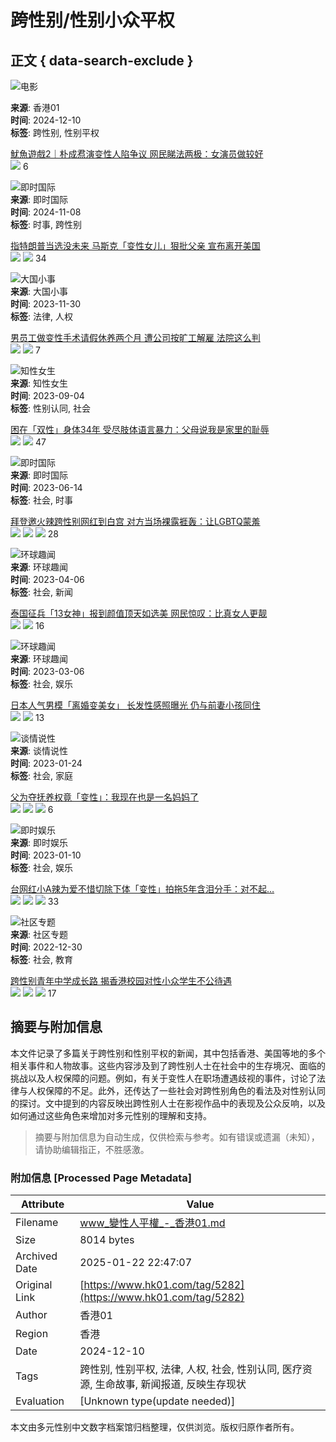 # 跨性别/性别小众平权

## 正文 { data-search-exclude }


![电影](https://cdn.hk01.com/di/media/images/dw/20201124/407945321474166784189526.jpeg/nSO7BCsar_-v6KU6RG1M0E4ix3X-Qu4nYeFRnGHhUZw)

**来源**: 香港01  
**时间**: 2024-12-10  
**标签**: 跨性别, 性别平权

[魷魚遊戲2｜朴成焄演变性人陷争议 网民睇法两极：女演员做较好](https://www.hk01.com/%E9%9B%BB%E5%BD%B1/1083192/%E9%AD%B7%E9%AD%9A%E9%81%8A%E6%88%B22-%E6%9C%B4%E6%88%90%E7%84%84%E6%BC%94%E8%AE%8A%E6%80%A7%E4%BA%BA%E9%99%B7%E7%88%AD%E8%AD%B0-%E7%B6%B2%E6%B0%91%E7%9D%87%E6%B3%95%E5%85%A9%E6%A5%B5-%E5%A5%B3%E6%BC%94%E5%93%A1%E5%81%9A%E8%BC%83%E5%A5%BD)  
![](https://social-reaction-api.hk01.com/static/images/social-reaction-like.png) 6

![即时国际](https://cdn.hk01.com/di/media/images/dw/20201125/408227683839774720096251.png/ScxTeV2WCrObm45OUvrYMlnYDo46wQlqpPf-bKT3_mw)  
**来源**: 即时国际  
**时间**: 2024-11-08  
**标签**: 时事, 跨性别

[指特朗普当选没未来 马斯克「变性女儿」狠批父亲 宣布离开美国](https://www.hk01.com/%E5%8D%B3%E6%99%82%E5%9C%8B%E9%9A%9B/1074052/%E7%BE%8E%E5%9C%8B%E5%A4%A7%E9%81%B8-%E6%89%B9%E7%88%B6%E5%8A%A9%E7%89%B9%E6%9C%97%E6%99%AE%E7%95%B6%E9%81%B8-%E9%A6%AC%E6%96%AF%E5%85%8B%E8%AE%8A%E6%80%A7%E5%A5%B3%E5%85%92vivian%E5%AE%A3%E5%B8%83%E9%9B%A2%E9%96%8B%E7%BE%8E%E5%9C%8B)  
![](https://social-reaction-api.hk01.com/static/images/social-reaction-like.png) ![](https://social-reaction-api.hk01.com/static/images/social-reaction-laugh.png) 34

![大国小事](https://cdn.hk01.com/di/media/images/dw/20201125/408227633252274176150476.png/UybVDNwHnFf4UdCJXjKTL2mGyQ6f5SUU2cyM39nMjN8)  
**来源**: 大国小事  
**时间**: 2023-11-30  
**标签**: 法律, 人权

[男员工做变性手术请假休养两个月 遭公司按旷工解雇 法院这么判](https://www.hk01.com/%E5%A4%A7%E5%9C%8B%E5%B0%8F%E4%BA%8B/966744/%E7%94%B7%E5%93%A1%E5%B7%A5%E5%81%9A%E8%AE%8A%E6%80%A7%E6%89%8B%E8%A1%93%E8%AB%8B%E5%81%87%E4%BC%91%E9%A4%8A%E5%85%A9%E5%80%8B%E6%9C%88-%E9%81%AD%E5%85%AC%E5%8F%B8%E6%8C%89%E6%9B%A0%E5%B7%A5%E8%A7%A3%E5%83%B1-%E6%B3%95%E9%99%A2%E5%92%81%E5%88%A4)  
![](https://social-reaction-api.hk01.com/static/images/social-reaction-like.png) ![](https://social-reaction-api.hk01.com/static/images/social-reaction-laugh.png) 7

![知性女生](https://cdn.hk01.com/di/media/images/dw/20201124/407941813479936000310592.png/W0LJ8Wo3DBKQyTrhvjGzv_We-O7ZmP7TniWId54liHc)  
**来源**: 知性女生  
**时间**: 2023-09-04  
**标签**: 性别认同, 社会

[困在「双性」身体34年 受尽肢体语言暴力：父母说我是家里的耻辱](https://www.hk01.com/%E7%9F%A5%E6%80%A7%E5%A5%B3%E7%94%9F/935840/%E5%9B%B0%E5%9C%A8-%E9%9B%99%E6%80%A7-%E8%BA%AB%E9%AB%9434%E5%B9%B4-%E5%8F%97%E7%9B%A1%E8%82%A2%E9%AB%94%E8%AA%9E%E8%A8%80%E6%9A%B4%E5%8A%9B-%E7%88%B6%E6%AF%8D%E8%AA%AC%E6%88%91%E6%98%AF%E5%AE%B6%E8%A3%8F%E7%9A%84%E6%81%A5%E8%BE%B1)  
![](https://social-reaction-api.hk01.com/static/images/social-reaction-like.png) ![](https://social-reaction-api.hk01.com/static/images/social-reaction-sad.png) 47

![即时国际](https://cdn.hk01.com/di/media/images/dw/20201125/408227683839774720096251.png/ScxTeV2WCrObm45OUvrYMlnYDo46wQlqpPf-bKT3_mw)  
**来源**: 即时国际  
**时间**: 2023-06-14  
**标签**: 社会, 时事

[拜登邀火辣跨性别网红到白宫 对方当场裸露捱轰：让LGBTQ蒙羞](https://www.hk01.com/%E5%8D%B3%E6%99%82%E5%9C%8B%E9%9A%9B/908740/%E6%8B%9C%E7%99%BB%E9%82%80%E7%81%AB%E8%BE%A3%E8%B7%A8%E6%80%A7%E5%88%A5%E7%B6%B2%E7%B4%85%E5%88%B0%E7%99%BD%E5%AE%AE-%E5%B0%8D%E6%96%B9%E7%95%B6%E5%A0%B4%E8%A3%B8%E9%9C%B2%E6%8D%B1%E8%BD%9F-%E8%AE%93lgbtq%E8%92%99%E7%BE%9E)  
![](https://social-reaction-api.hk01.com/static/images/social-reaction-laugh.png) ![](https://social-reaction-api.hk01.com/static/images/social-reaction-like.png) ![](https://social-reaction-api.hk01.com/static/images/social-reaction-angry.png) 28

![环球趣闻](https://cdn.hk01.com/di/media/images/dw/20201125/408227683839774720096251.png/ScxTeV2WCrObm45OUvrYMlnYDo46wQlqpPf-bKT3_mw)  
**来源**: 环球趣闻  
**时间**: 2023-04-06  
**标签**: 社会, 新闻

[泰国征兵「13女神」报到颜值顶天如选美 网民惊叹：比真女人更靓](https://www.hk01.com/%E7%92%B0%E7%90%83%E8%B6%A3%E8%81%9E/885336/%E6%B3%B0%E5%9C%8B%E5%BE%B5%E5%85%B5-13%E5%A5%B3%E7%A5%9E-%E5%A0%B1%E5%88%B0%E9%A1%8F%E5%80%BC%E9%A0%82%E5%A4%A9%E5%A6%82%E9%81%B8%E7%BE%8E-%E7%B6%B2%E6%B0%91%E9%A9%9A%E5%98%86-%E6%AF%94%E7%9C%9F%E5%A5%B3%E4%BA%BA%E6%9B%B4%E9%9D%9A)  
![](https://social-reaction-api.hk01.com/static/images/social-reaction-like.png) ![](https://social-reaction-api.hk01.com/static/images/social-reaction-laugh.png) 16

![环球趣闻](https://cdn.hk01.com/di/media/images/dw/20201125/408227683839774720096251.png/ScxTeV2WCrObm45OUvrYMlnYDo46wQlqpPf-bKT3_mw)  
**来源**: 环球趣闻  
**时间**: 2023-03-06  
**标签**: 社会, 娱乐

[日本人气男模「离婚变美女」 长发性感照曝光 仍与前妻小孩同住](https://www.hk01.com/%E7%92%B0%E7%90%83%E8%B6%A3%E8%81%9E/874079/%E6%97%A5%E6%9C%AC%E4%BA%BA%E6%B0%A3%E7%94%B7%E6%A8%A1-%E9%9B%A2%E5%A9%9A%E8%AE%8A%E7%BE%8E%E5%A5%B3-%E9%95%B7%E9%AB%AE%E6%80%A7%E6%84%9F%E7%85%A7%E6%9B%9D%E5%85%89-%E4%BB%8D%E8%88%87%E5%89%8D%E5%A6%BB%E5%B0%8F%E5%AD%A9%E5%90%8C%E4%BD%8F)  
![](https://social-reaction-api.hk01.com/static/images/social-reaction-like.png) ![](https://social-reaction-api.hk01.com/static/images/social-reaction-laugh.png) 13

![谈情说性](https://cdn.hk01.com/di/media/images/dw/20201124/407941813479936000310592.png/W0LJ8Wo3DBKQyTrhvjGzv_We-O7ZmP7TniWId54liHc)  
**来源**: 谈情说性  
**时间**: 2023-01-24  
**标签**: 社会, 家庭

[父为夺抚养权竟「变性」：我现在也是一名妈妈了](https://www.hk01.com/%E8%AB%87%E6%83%85%E8%AA%AA%E6%80%A7/858169/%E7%88%B6%E7%82%BA%E5%A5%AA%E6%92%AB%E9%A4%8A%E6%AC%8A%E7%AB%9F-%E8%AE%8A%E6%80%A7-%E6%88%91%E7%8F%BE%E5%9C%A8%E4%B9%9F%E6%98%AF%E4%B8%80%E5%90%8D%E5%AA%BD%E5%AA%BD%E4%BA%86)  
![](https://social-reaction-api.hk01.com/static/images/social-reaction-like.png) ![](https://social-reaction-api.hk01.com/static/images/social-reaction-laugh.png) ![](https://social-reaction-api.hk01.com/static/images/social-reaction-sad.png) 6

![即时娱乐](https://cdn.hk01.com/di/media/images/dw/20201124/407945087545249792753410.png/6g9HK_tPl2hkpQyWd-TmAqrYmsrCyPETEqRKXBKkSlw)  
**来源**: 即时娱乐  
**时间**: 2023-01-10  
**标签**: 社会, 娱乐

[台网红小A辣为爱不惜切除下体「变性」拍拖5年含泪分手：对不起…](https://www.hk01.com/%E5%8D%B3%E6%99%82%E5%A8%9B%E6%A8%82/855678/%E5%8F%B0%E7%B6%B2%E7%B4%85%E5%B0%8Fa%E8%BE%A3%E7%82%BA%E6%84%9B%E4%B8%8D%E6%83%9C%E5%88%87%E9%99%A4%E4%B8%8B%E9%AB%94-%E8%AE%8A%E6%80%A7-%E6%8B%8D%E6%8B%965%E5%B9%B4%E5%90%AB%E6%B7%9A%E5%88%86%E6%89%8B-%E5%B0%8D%E4%B8%8D%E8%B5%B7)  
![](https://social-reaction-api.hk01.com/static/images/social-reaction-like.png) ![](https://social-reaction-api.hk01.com/static/images/social-reaction-laugh.png) ![](https://social-reaction-api.hk01.com/static/images/social-reaction-angry.png) 33

![社区专题](https://cdn.hk01.com/di/media/images/dw/20201125/408227914820096000156473.png/Tr5b4awsE2lDrGj3zO5LegNr4GHunfLjdpBk9naQZPY)  
**来源**: 社区专题  
**时间**: 2022-12-30  
**标签**: 社会, 教育

[跨性别青年中学成长路 揭香港校园对性小众学生不公待遇](https://www.hk01.com/%E7%A4%BE%E5%8D%80%E5%B0%88%E9%A1%8C/848843/%E8%B7%A8%E6%80%A7%E5%88%A5%E9%9D%92%E5%B9%B4%E4%B8%AD%E5%AD%B8%E6%88%90%E9%95%B7%E8%B7%AF-%E6%8F%AD%E9%A6%99%E6%B8%AF%E6%A0%A1%E5%9C%92%E5%B0%8D%E6%80%A7%E5%B0%8F%E7%9C%BE%E5%AD%B8%E7%94%9F%E4%B8%8D%E5%85%AC%E5%BE%85%E9%81%87)  
![](https://social-reaction-api.hk01.com/static/images/social-reaction-like.png) ![](https://social-reaction-api.hk01.com/static/images/social-reaction-angry.png) ![](https://social-reaction-api.hk01.com/static/images/social-reaction-sad.png) 17
<!-- tcd_original_link https://www.hk01.com/tag/5282 -->


## 摘要与附加信息

<!-- tcd_abstract -->
本文件记录了多篇关于跨性别和性别平权的新闻，其中包括香港、美国等地的多个相关事件和人物故事。这些内容涉及到了跨性别人士在社会中的生存境况、面临的挑战以及人权保障的问题。例如，有关于变性人在职场遭遇歧视的事件，讨论了法律与人权保障的不足。此外，还传达了一些社会对跨性别角色的看法及对性别认同的探讨。文中提到的内容反映出跨性别人士在影视作品中的表现及公众反响，以及如何通过这些角色来增加对多元性别的理解和支持。
<!-- tcd_abstract_end -->

> 摘要与附加信息为自动生成，仅供检索与参考。如有错误或遗漏（未知），请协助编辑指正，不胜感激。

### 附加信息 [Processed Page Metadata]

| Attribute       | Value                                  |
|-----------------|----------------------------------------|
| Filename        | www_變性人平權_-_香港01.md                             |
| Size            | 8014 bytes                           |
| Archived Date   | 2025-01-22 22:47:07                             |
| Original Link   | [https://www.hk01.com/tag/5282](https://www.hk01.com/tag/5282)                       |
| Author          | 香港01                               |
| Region          | 香港                               |
| Date            | 2024-12-10                                 |
| Tags            | 跨性别, 性别平权, 法律, 人权, 社会, 性别认同, 医疗资源, 生命故事, 新闻报道, 反映生存现状                                 |
| Evaluation            | [Unknown type(update needed)]                                 |
<!-- tcd_table_end -->

本文由多元性别中文数字档案馆归档整理，仅供浏览。版权归原作者所有。
